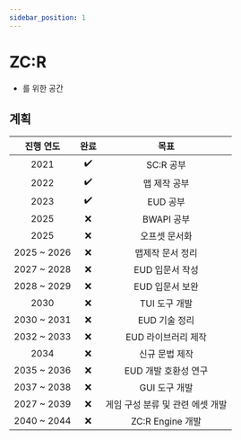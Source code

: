 ```yaml
---
sidebar_position: 1
---
```

# ZC:R
* <Glossary id="SC:R"/>를 위한 공간
## 계획
|진행 연도|완료|목표|
|:-:|:-:|:-:
2021|:heavy_check_mark:|SC:R 공부
2022|:heavy_check_mark:|맵 제작 공부
2023|:heavy_check_mark:|EUD 공부
2025|:x:|BWAPI 공부
2025|:x:|오프셋 문서화
2025 ~ 2026|:x:|맵제작 문서 정리
2027 ~ 2028|:x:|EUD 입문서 작성
2028 ~ 2029|:x:|EUD 입문서 보완
2030|:x:|TUI 도구 개발
2030 ~ 2031|:x:|EUD 기술 정리
2032 ~ 2033|:x:|EUD 라이브러리 제작
2034|:x:|신규 문법 제작
2035 ~ 2036|:x:|EUD 개발 호환성 연구
2037 ~ 2038|:x:|GUI 도구 개발
2027 ~ 2039|:x:|게임 구성 분류 및 관련 에셋 개발
2040 ~ 2044|:x:|ZC:R Engine 개발